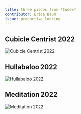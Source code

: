 ```yaml
---
title: three pieces from *Index*
contributor: Erica Baum
issue: productive looking
---
```


## Cubicle Centrist 2022

![Cubicle Centrist 2022](/assets/images/baum-index/CublicleCubist.jpg)

## Hullabaloo 2022

![Hullabaloo 2022](/assets/images/baum-index/Hullabaloo.jpg)

## Meditation 2022

![Meditation 2022](/assets/images/baum-index/Meditation.jpg)
